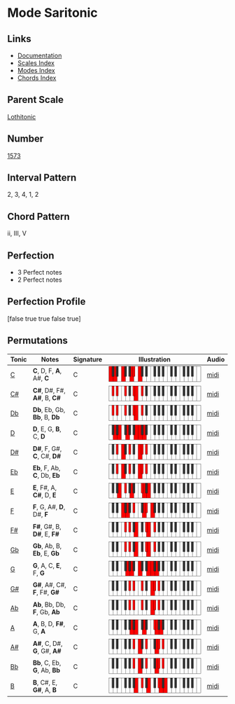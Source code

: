 # Mode Saritonic

## Links

- [Documentation](index.md)
- [Scales Index](Scales.md)
- [Modes Index](Modes.md)
- [Chords Index](Chords.md)

## Parent Scale

[Lothitonic](ScaleLothitonic.md)

## Number

[1573](https://ianring.com/musictheory/scales/1573)

## Interval Pattern

2, 3, 4, 1, 2

## Chord Pattern

ii, III, V

## Perfection

- 3 Perfect notes
- 2 Perfect notes

## Perfection Profile

[false true true false true]

## Permutations

| Tonic | Notes | Signature | Illustration | Audio |
|-------|-------|-----------|--------------|-------|
| [C](ModeCNaturalSaritonic.md) | **C**, D, F, **A**, A#, **C** | C | ![CNaturalSaritonic](ModeCNaturalSaritonic.png) | [midi](https://github.com/edipermadi/music/blob/main/docs/ModeCNaturalSaritonic.mid?raw=true) |
| [C#](ModeCSharpSaritonic.md) | **C#**, D#, F#, **A#**, B, **C#** | C | ![CSharpSaritonic](ModeCSharpSaritonic.png) | [midi](https://github.com/edipermadi/music/blob/main/docs/ModeCSharpSaritonic.mid?raw=true) |
| [Db](ModeDFlatSaritonic.md) | **Db**, Eb, Gb, **Bb**, B, **Db** | C | ![DFlatSaritonic](ModeDFlatSaritonic.png) | [midi](https://github.com/edipermadi/music/blob/main/docs/ModeDFlatSaritonic.mid?raw=true) |
| [D](ModeDNaturalSaritonic.md) | **D**, E, G, **B**, C, **D** | C | ![DNaturalSaritonic](ModeDNaturalSaritonic.png) | [midi](https://github.com/edipermadi/music/blob/main/docs/ModeDNaturalSaritonic.mid?raw=true) |
| [D#](ModeDSharpSaritonic.md) | **D#**, F, G#, **C**, C#, **D#** | C | ![DSharpSaritonic](ModeDSharpSaritonic.png) | [midi](https://github.com/edipermadi/music/blob/main/docs/ModeDSharpSaritonic.mid?raw=true) |
| [Eb](ModeEFlatSaritonic.md) | **Eb**, F, Ab, **C**, Db, **Eb** | C | ![EFlatSaritonic](ModeEFlatSaritonic.png) | [midi](https://github.com/edipermadi/music/blob/main/docs/ModeEFlatSaritonic.mid?raw=true) |
| [E](ModeENaturalSaritonic.md) | **E**, F#, A, **C#**, D, **E** | C | ![ENaturalSaritonic](ModeENaturalSaritonic.png) | [midi](https://github.com/edipermadi/music/blob/main/docs/ModeENaturalSaritonic.mid?raw=true) |
| [F](ModeFNaturalSaritonic.md) | **F**, G, A#, **D**, D#, **F** | C | ![FNaturalSaritonic](ModeFNaturalSaritonic.png) | [midi](https://github.com/edipermadi/music/blob/main/docs/ModeFNaturalSaritonic.mid?raw=true) |
| [F#](ModeFSharpSaritonic.md) | **F#**, G#, B, **D#**, E, **F#** | C | ![FSharpSaritonic](ModeFSharpSaritonic.png) | [midi](https://github.com/edipermadi/music/blob/main/docs/ModeFSharpSaritonic.mid?raw=true) |
| [Gb](ModeGFlatSaritonic.md) | **Gb**, Ab, B, **Eb**, E, **Gb** | C | ![GFlatSaritonic](ModeGFlatSaritonic.png) | [midi](https://github.com/edipermadi/music/blob/main/docs/ModeGFlatSaritonic.mid?raw=true) |
| [G](ModeGNaturalSaritonic.md) | **G**, A, C, **E**, F, **G** | C | ![GNaturalSaritonic](ModeGNaturalSaritonic.png) | [midi](https://github.com/edipermadi/music/blob/main/docs/ModeGNaturalSaritonic.mid?raw=true) |
| [G#](ModeGSharpSaritonic.md) | **G#**, A#, C#, **F**, F#, **G#** | C | ![GSharpSaritonic](ModeGSharpSaritonic.png) | [midi](https://github.com/edipermadi/music/blob/main/docs/ModeGSharpSaritonic.mid?raw=true) |
| [Ab](ModeAFlatSaritonic.md) | **Ab**, Bb, Db, **F**, Gb, **Ab** | C | ![AFlatSaritonic](ModeAFlatSaritonic.png) | [midi](https://github.com/edipermadi/music/blob/main/docs/ModeAFlatSaritonic.mid?raw=true) |
| [A](ModeANaturalSaritonic.md) | **A**, B, D, **F#**, G, **A** | C | ![ANaturalSaritonic](ModeANaturalSaritonic.png) | [midi](https://github.com/edipermadi/music/blob/main/docs/ModeANaturalSaritonic.mid?raw=true) |
| [A#](ModeASharpSaritonic.md) | **A#**, C, D#, **G**, G#, **A#** | C | ![ASharpSaritonic](ModeASharpSaritonic.png) | [midi](https://github.com/edipermadi/music/blob/main/docs/ModeASharpSaritonic.mid?raw=true) |
| [Bb](ModeBFlatSaritonic.md) | **Bb**, C, Eb, **G**, Ab, **Bb** | C | ![BFlatSaritonic](ModeBFlatSaritonic.png) | [midi](https://github.com/edipermadi/music/blob/main/docs/ModeBFlatSaritonic.mid?raw=true) |
| [B](ModeBNaturalSaritonic.md) | **B**, C#, E, **G#**, A, **B** | C | ![BNaturalSaritonic](ModeBNaturalSaritonic.png) | [midi](https://github.com/edipermadi/music/blob/main/docs/ModeBNaturalSaritonic.mid?raw=true) |
